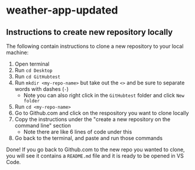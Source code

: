 # weather-app-updated

## Instructions to create new repository locally

The following contain instructions to clone a new repository to your local machine:

1. Open terminal
2. Run `cd Desktop`
3. Run `cd GitHubtest`
4. Run `mkdir <my-repo-name>` but take out the `<>` and be sure to separate words with dashes (`-`)
   - Note you can also right click in the `GitHubtest` folder and click `New folder`
5. Run `cd <my-repo-name>`
6. Go to Github.com and click on the respository you want to clone locally
7. Copy the instructions under the "create a new repository on the command line" section
   - Note there are like 6 lines of code under this
8. Go back to the terminal, and paste and run those commands

Done! If you go back to Github.com to the new repo you wanted to clone, you will see it contains a `README.md` file and it is ready to be opened in VS Code.
